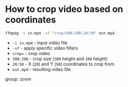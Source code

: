 # How to crop video based on coordinates

```bash
ffmpeg -i in.mp4 -vf "crop=300:200:20:50" out.mp4
```

- `-i in.mp4` - input video file
- `-vf` - apply specific video filters
- `crop=` - crop video
- `300:200` - crop size (`300` height and `200` height)
- `20:50` - X (`20`) and Y (`50`) coordinates to crop from
- `out.mp4` - resulting video file

group: zoom



